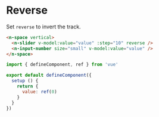 # Reverse

Set `reverse` to invert the track.

```html
<n-space vertical>
  <n-slider v-model:value="value" :step="10" reverse />
  <n-input-number size="small" v-model:value="value" />
</n-space>
```

```js
import { defineComponent, ref } from 'vue'

export default defineComponent({
  setup () {
    return {
      value: ref(0)
    }
  }
})
```
